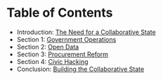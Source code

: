# Table of Contents

* Introduction: [The Need for a Collaborative State](README.md)
* Section 1:    [Government Operations](government_operations.md)
* Section 2:    [Open Data](open_data.md)
* Section 3:    [Procurement Reform](procurement_reform.md)
* Section 4:    [Civic Hacking](civic_hacking.md)
* Conclusion:   [Building the Collaborative State](the-collaborative-state.md)

